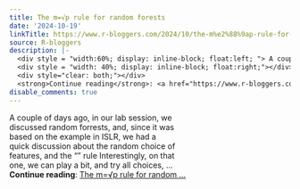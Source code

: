 ```yaml
---
title: The m=√p rule for random forests
date: '2024-10-19'
linkTitle: https://www.r-bloggers.com/2024/10/the-m%e2%88%9ap-rule-for-random-forests/
source: R-bloggers
description: |-
  <div style = "width:60%; display: inline-block; float:left; "> A couple of days ago, in our lab session, we discussed random forrests, and, since it was based on the example in ISLR, we had a quick discussion about the random choice of features, and the “” rule Interestingly, on that one, we can play a bit, and try all choices, ...</div>
  <div style = "width: 40%; display: inline-block; float:right;"></div>
  <div style="clear: both;"></div>
  <strong>Continue reading</strong>: <a href="https://www.r-bloggers.com/2024/10/the-m%e2%88%9ap-rule-for-random-forests/">The m=√p rule for random ...
disable_comments: true
---
```

<div style = "width:60%; display: inline-block; float:left; "> A couple of days ago, in our lab session, we discussed random forrests, and, since it was based on the example in ISLR, we had a quick discussion about the random choice of features, and the “” rule Interestingly, on that one, we can play a bit, and try all choices, ...</div>
<div style = "width: 40%; display: inline-block; float:right;"></div>
<div style="clear: both;"></div>
<strong>Continue reading</strong>: <a href="https://www.r-bloggers.com/2024/10/the-m%e2%88%9ap-rule-for-random-forests/">The m=√p rule for random ...